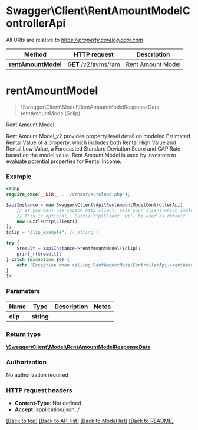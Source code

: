 # Swagger\Client\RentAmountModelControllerApi

All URIs are relative to *https://property.corelogicapi.com*

Method | HTTP request | Description
------------- | ------------- | -------------
[**rentAmountModel**](RentAmountModelControllerApi.md#rentamountmodel) | **GET** /v2/avms/ram | Rent Amount Model

# **rentAmountModel**
> \Swagger\Client\Model\RentAmountModelResponseData rentAmountModel($clip)

Rent Amount Model

Rent Amount Model_v2 provides property level detail on modeled Estimated Rental Value of a property, which includes both Rental High Value and Rental Low Value, a Forecasted Standard Deviation Score and CAP Rate based on the model value. Rent Amount Model is used by Investors to evaluate potential properties for Rental Income.

### Example
```php
<?php
require_once(__DIR__ . '/vendor/autoload.php');

$apiInstance = new Swagger\Client\Api\RentAmountModelControllerApi(
    // If you want use custom http client, pass your client which implements `GuzzleHttp\ClientInterface`.
    // This is optional, `GuzzleHttp\Client` will be used as default.
    new GuzzleHttp\Client()
);
$clip = "clip_example"; // string | 

try {
    $result = $apiInstance->rentAmountModel($clip);
    print_r($result);
} catch (Exception $e) {
    echo 'Exception when calling RentAmountModelControllerApi->rentAmountModel: ', $e->getMessage(), PHP_EOL;
}
?>
```

### Parameters

Name | Type | Description  | Notes
------------- | ------------- | ------------- | -------------
 **clip** | **string**|  |

### Return type

[**\Swagger\Client\Model\RentAmountModelResponseData**](../Model/RentAmountModelResponseData.md)

### Authorization

No authorization required

### HTTP request headers

 - **Content-Type**: Not defined
 - **Accept**: application/json, */*

[[Back to top]](#) [[Back to API list]](../../README.md#documentation-for-api-endpoints) [[Back to Model list]](../../README.md#documentation-for-models) [[Back to README]](../../README.md)

